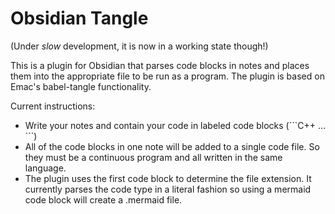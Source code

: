 # Obsidian Tangle

(Under *slow* development, it is now in a working state though!)

This is a plugin for Obsidian that parses code blocks in notes and places them into the appropriate file to be run as a program. The plugin is based on Emac's babel-tangle functionality.

Current instructions:
- Write your notes and contain your code in labeled code blocks (\`\`\`C++ ... \`\`\`)
- All of the code blocks in one note will be added to a single code file. So they must be a continuous program and all written in the same language.
- The plugin uses the first code block to determine the file extension. It currently parses the code type in a literal fashion so using a mermaid code block will create a .mermaid file.
